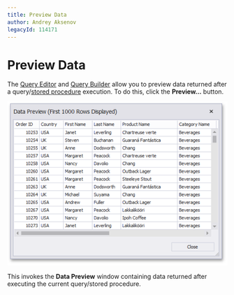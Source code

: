```yaml
---
title: Preview Data
author: Andrey Aksenov
legacyId: 114171
---
```

# Preview Data
The [Query Editor](using-the-query-editor.md) and [Query Builder](using-the-query-builder.md) allow you to preview data returned after a query/[stored procedure](stored-procedures.md) execution. To do this, click the **Preview...** button.

![DataPreviewDialog_CustomSQLWithParameter](../../../images/img118185.png)

This invokes the **Data Preview** window containing data returned after executing the current query/stored procedure.